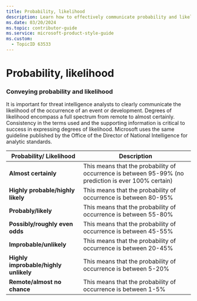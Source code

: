 ```yaml
---
title: Probability, likelihood
description: Learn how to effectively communicate probability and likelihood in threat intelligence analysis. Understand the spectrum of likelihood terms and their corresponding probabilities to ensure consistency and clarity in your assessments.
ms.date: 03/20/2024
ms.topic: contributor-guide
ms.service: microsoft-product-style-guide
ms.custom:
  - TopicID 63533
---
```



# Probability, likelihood

### Conveying probability and likelihood

It is important for threat intelligence analysts to clearly communicate the likelihood of the occurrence of an event or development. Degrees of likelihood encompass a full spectrum from remote to almost certainly. Consistency in the terms used and the supporting information is critical to success in expressing degrees of likelihood. Microsoft uses the same guideline published by the Office of the Director of National Intelligence for analytic standards.

| Probability/ Likelihood                  | Description                                                                 |
|------------------------------------------|-----------------------------------------------------------------------------|
| **Almost certainly**                     | This means that the probability of occurrence is between 95-99% (no prediction is ever 100% certain) |
| **Highly probable/highly likely**        | This means that the probability of occurrence is between 80-95%              |
| **Probably/likely**                      | This means that the probability of occurrence is between 55-80%              |
| **Possibly/roughly even odds**           | This means that the probability of occurrence is between 45-55%              |
| **Improbable/unlikely**                  | This means that the probability of occurrence is between 20-45%              |
| **Highly improbable/highly unlikely**    | This means that the probability of occurrence is between 5-20%               |
| **Remote/almost no chance**              | This means that the probability of occurrence is between 1-5%                |